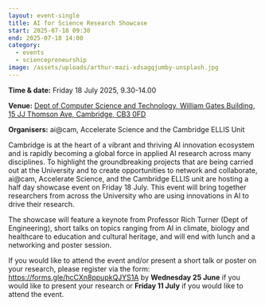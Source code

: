 ```yaml
---
layout: event-single
title: AI for Science Research Showcase
start: 2025-07-18 09:30
end: 2025-07-18 14:00
category:
  - events
  - sciencepreneurship
image: /assets/uploads/arthur-mazi-xdsagqjumby-unsplash.jpg
---
```

**Time & date:** Friday 18 July 2025, 9.30-14.00

**Venue:** [Dept of Computer Science and Technology, William Gates Building, 15 JJ Thomson Ave, Cambridge, CB3 0FD](https://maps.app.goo.gl/LVo8BmMFXEQsXScU7)

**Organisers:** ai@cam, Accelerate Science and the Cambridge ELLIS Unit

Cambridge is at the heart of a vibrant and thriving AI innovation ecosystem and is rapidly becoming a global force in applied AI research across many disciplines. To highlight the groundbreaking projects that are being carried out at the University and to create opportunities to network and collaborate, ai@cam, Accelerate Science, and the Cambridge ELLIS unit are hosting a half day showcase event on Friday 18 July. This event will bring together researchers from across the University who are using innovations in AI to drive their research.

The showcase will feature a keynote from Professor Rich Turner (Dept of Engineering), short talks on topics ranging from AI in climate, biology and healthcare to education and cultural heritage, and will end with lunch and a networking and poster session.

If you would like to attend the event and/or present a short talk or poster on your research, please register via the form: <https://forms.gle/hcCXn8ppupkQJYS1A> by **Wednesday 25 June** if you would like to present your research or **Friday 11 July** if you would like to attend the event.